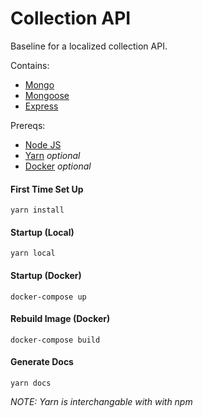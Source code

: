 # Collection API

Baseline for a localized collection API.

Contains:

* [Mongo](https://www.mongodb.com/)
* [Mongoose](http://mongoosejs.com/)
* [Express](https://expressjs.com/)

Prereqs:

* [Node JS](https://nodejs.org/en/)
* [Yarn](https://yarnpkg.com/en/) *optional*
* [Docker](https://www.docker.com/) *optional*

#### First Time Set Up
`yarn install`

#### Startup (Local)
`yarn local`

#### Startup (Docker)
`docker-compose up`

#### Rebuild Image (Docker)
`docker-compose build`

#### Generate Docs
`yarn docs`

*NOTE: Yarn is interchangable with with npm*
